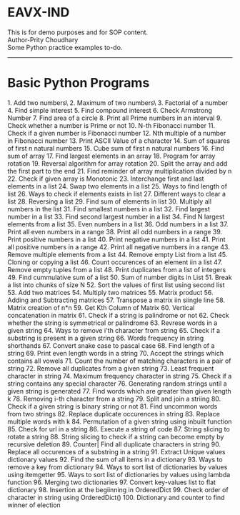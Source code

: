 # EAVX-IND
This is for demo purposes and for SOP content.
<br>
Author-Prity Choudhary
<br>
Some Python practice examples to-do.
_________________________________________________________________________________________________
<h1>Basic Python Programs</h1>
  1. Add two numbers\
  2. Maximum of two numbers\
  3. Factorial of a number
  4. Find simple interest
  5. Find compound interest
  6. Check Armstrong Number
  7. Find area of a circle
  8. Print all Prime numbers in an interval
  9. Check whether a number is Prime or not
  10. N-th Fibonacci number
  11. Check if a given number is Fibonacci number
  12. Nth multiple of a number in Fibonacci number
  13. Print ASCII Value of a character
  14. Sum of squares of first n natural numbers
  15. Cube sum of first n natural numbers
  16. Find sum of array 
  17. Find largest elements in an array
  18. Program for array rotation
  19. Reversal algorithm for array rotation
  20. Split the array and add the first part to the end
  21. Find reminder of array multiplication divided by n
  22. Check if given array is Monotonic
  23. Interchange first and last elements in a list
  24. Swap two elements in a list
  25. Ways to find length of list
  26. Ways to check if elements exists in list
  27. Different ways to clear a list
  28. Reversing a list
  29. Find sum of elements in list
  30. Multiply all numbers in the list
  31. Find smallest numbers in a list
  32. Find largest number in a list
  33. Find second largest number in a list
  34. Find N largest elements from a list
  35. Even numbers in a list
  36. Odd numbers in a list 
  37. Print all even numbers in a range
  38. Print all odd numbers in a range
  39. Print positive numbers in a list
  40. Print negative numbers in a list
  41. Print all positive numbers in a range
  42. Print all negative numbers in a range
  43. Remove multiple elements from a list
  44. Remove empty List from a list
  45. Cloning or copying a list
  46. Count occurences of an element iin a list
  47. Remove empty tuples from a list
  48. Print duplicates from a list of integers
  49. Find cummulative sum of a list
  50. Sum of number digits in List
  51. Break a list into chunks of size N
  52. Sort the values of first list using second list
  53. Add two matrices
  54. Multiply two matrices
  55. Matrix product
  56. Adding and Subtracting matrices
  57. Transpose a matrix iin siingle line
  58. Matrix creation of n*n
  59. Get Kth Column of Matrix
  60. Vertical concatenation in matrix
  61. Check if a string is palindrome or not
  62. Check whether the string is symmetrical or palindrome
  63. Revrese words in a given string
  64. Ways to remove i'th character from string
  65. Check if a substring is present in a given string
  66. Words frequency in string shorthands
  67. Convert snake case to pascal case
  68. Find length of a string
  69. Print even length words in a string
  70. Accept the strings which contains all vowels
  71. Count the number of matching characters in a pair of string
  72. Remove all duplicates from a given string
  73. Least frequent character in string
  74. Maximum frequency character in string
  75. Check if a string contains any special character
  76. Generating random strings until a given string is generated
  77. Find words which are greater than given length k
  78. Removing i-th character from a string
  79. Split and join a striing
  80. Check if a given string is binary string or not
  81. Find uncommon words from two strings
  82. Replace duplicate occurences in string
  83. Replace multiple words with k
  84. Permutation of a given string using inbuilt function
  85. Check for url in a string
  86. Execute a string of code
  87. String slicing to rotate a string
  88. String slicing to check if a string can become empty by recursive deletion
  89. Counter| Find all duplicate characters in string
  90. Replace all occurences of a substring in a string
  91. Extract Unique values dictionary values
  92. Find the sum of all items in a dictionary
  93. Ways to remove a key from dictionary
  94. Ways to sort list of dictionaries by values using itemgetter
  95. Ways to sort list of dictionaries by values using lambda function
  96. Merging two dictionaries
  97. Convert key-values list to flat dictionary
  98. Insertion at the begiinning in OrderedDict
  99. Check order of character in string using OrderedDict()
  100. Dictionary and counter to find winner of election

